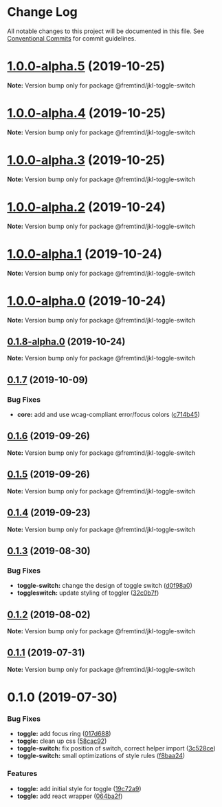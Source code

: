 # Change Log

All notable changes to this project will be documented in this file.
See [Conventional Commits](https://conventionalcommits.org) for commit guidelines.

# [1.0.0-alpha.5](https://github.com/fremtind/jokul/compare/@fremtind/jkl-toggle-switch@1.0.0-alpha.4...@fremtind/jkl-toggle-switch@1.0.0-alpha.5) (2019-10-25)

**Note:** Version bump only for package @fremtind/jkl-toggle-switch





# [1.0.0-alpha.4](https://github.com/fremtind/jokul/compare/@fremtind/jkl-toggle-switch@1.0.0-alpha.3...@fremtind/jkl-toggle-switch@1.0.0-alpha.4) (2019-10-25)

**Note:** Version bump only for package @fremtind/jkl-toggle-switch





# [1.0.0-alpha.3](https://github.com/fremtind/jokul/compare/@fremtind/jkl-toggle-switch@1.0.0-alpha.2...@fremtind/jkl-toggle-switch@1.0.0-alpha.3) (2019-10-25)

**Note:** Version bump only for package @fremtind/jkl-toggle-switch





# [1.0.0-alpha.2](https://github.com/fremtind/jokul/compare/@fremtind/jkl-toggle-switch@1.0.0-alpha.1...@fremtind/jkl-toggle-switch@1.0.0-alpha.2) (2019-10-24)

**Note:** Version bump only for package @fremtind/jkl-toggle-switch





# [1.0.0-alpha.1](https://github.com/fremtind/jokul/compare/@fremtind/jkl-toggle-switch@1.0.0-alpha.0...@fremtind/jkl-toggle-switch@1.0.0-alpha.1) (2019-10-24)

**Note:** Version bump only for package @fremtind/jkl-toggle-switch





# [1.0.0-alpha.0](https://github.com/fremtind/jokul/compare/@fremtind/jkl-toggle-switch@0.1.8-alpha.0...@fremtind/jkl-toggle-switch@1.0.0-alpha.0) (2019-10-24)

**Note:** Version bump only for package @fremtind/jkl-toggle-switch





## [0.1.8-alpha.0](https://github.com/fremtind/jokul/compare/@fremtind/jkl-toggle-switch@0.1.7...@fremtind/jkl-toggle-switch@0.1.8-alpha.0) (2019-10-24)

**Note:** Version bump only for package @fremtind/jkl-toggle-switch





## [0.1.7](https://github.com/fremtind/jokul/compare/@fremtind/jkl-toggle-switch@0.1.6...@fremtind/jkl-toggle-switch@0.1.7) (2019-10-09)


### Bug Fixes

* **core:** add and use wcag-compliant error/focus colors ([c714b45](https://github.com/fremtind/jokul/commit/c714b45))





## [0.1.6](https://github.com/fremtind/jokul/compare/@fremtind/jkl-toggle-switch@0.1.5...@fremtind/jkl-toggle-switch@0.1.6) (2019-09-26)

**Note:** Version bump only for package @fremtind/jkl-toggle-switch





## [0.1.5](https://github.com/fremtind/jokul/compare/@fremtind/jkl-toggle-switch@0.1.4...@fremtind/jkl-toggle-switch@0.1.5) (2019-09-26)

**Note:** Version bump only for package @fremtind/jkl-toggle-switch





## [0.1.4](https://github.com/fremtind/jokul/compare/@fremtind/jkl-toggle-switch@0.1.3...@fremtind/jkl-toggle-switch@0.1.4) (2019-09-23)

**Note:** Version bump only for package @fremtind/jkl-toggle-switch





## [0.1.3](https://github.com/fremtind/jokul/compare/@fremtind/jkl-toggle-switch@0.1.2...@fremtind/jkl-toggle-switch@0.1.3) (2019-08-30)


### Bug Fixes

* **toggle-switch:** change the design of toggle switch ([d0f98a0](https://github.com/fremtind/jokul/commit/d0f98a0))
* **toggleswitch:** update styling of toggler ([32c0b7f](https://github.com/fremtind/jokul/commit/32c0b7f))





## [0.1.2](https://github.com/fremtind/jokul/compare/@fremtind/jkl-toggle-switch@0.1.1...@fremtind/jkl-toggle-switch@0.1.2) (2019-08-02)

**Note:** Version bump only for package @fremtind/jkl-toggle-switch





## [0.1.1](https://github.com/fremtind/jokul/compare/@fremtind/jkl-toggle-switch@0.1.0...@fremtind/jkl-toggle-switch@0.1.1) (2019-07-31)

**Note:** Version bump only for package @fremtind/jkl-toggle-switch





# 0.1.0 (2019-07-30)


### Bug Fixes

* **toggle:** add focus ring ([017d688](https://github.com/fremtind/jokul/commit/017d688))
* **toggle:** clean up css ([58cac92](https://github.com/fremtind/jokul/commit/58cac92))
* **toggle-switch:** fix position of switch, correct helper import ([3c528ce](https://github.com/fremtind/jokul/commit/3c528ce))
* **toggle-switch:** small optimizations of style rules ([f8baa24](https://github.com/fremtind/jokul/commit/f8baa24))


### Features

* **toggle:** add initial style for toggle ([19c72a9](https://github.com/fremtind/jokul/commit/19c72a9))
* **toggle:** add react wrapper ([064ba2f](https://github.com/fremtind/jokul/commit/064ba2f))
